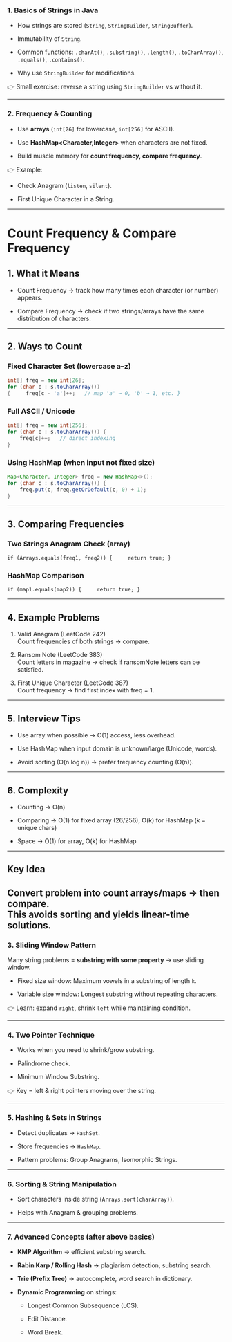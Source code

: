

### **1. Basics of Strings in Java**

- How strings are stored (`String`, `StringBuilder`, `StringBuffer`).
    
- Immutability of `String`.
    
- Common functions: `.charAt()`, `.substring()`, `.length()`, `.toCharArray()`, `.equals()`, `.contains()`.
    
- Why use `StringBuilder` for modifications.
    

👉 Small exercise: reverse a string using `StringBuilder` vs without it.

---

### **2. Frequency & Counting**

- Use **arrays** (`int[26]` for lowercase, `int[256]` for ASCII).
    
- Use **HashMap<Character,Integer>** when characters are not fixed.
    
- Build muscle memory for **count frequency, compare frequency**.
    

👉 Example:

- Check Anagram (`listen`, `silent`).
    
- First Unique Character in a String.
    

---------------------------------------------------------------------
# Count Frequency & Compare Frequency

## 1. What it Means

- Count Frequency → track how many times each character (or number) appears.
    
- Compare Frequency → check if two strings/arrays have the same distribution of characters.
    

---

## 2. Ways to Count

### Fixed Character Set (lowercase a–z)

```java
int[] freq = new int[26]; 
for (char c : s.toCharArray())
{     freq[c - 'a']++;   // map 'a' → 0, 'b' → 1, etc. }
```

### Full ASCII / Unicode
```java
int[] freq = new int[256];
for (char c : s.toCharArray()) {
    freq[c]++;   // direct indexing
}

```

### Using HashMap (when input not fixed size)

```java
Map<Character, Integer> freq = new HashMap<>();
for (char c : s.toCharArray()) {
    freq.put(c, freq.getOrDefault(c, 0) + 1);
}

```

---

## 3. Comparing Frequencies

### Two Strings Anagram Check (array)

`if (Arrays.equals(freq1, freq2)) {     return true; }`

### HashMap Comparison

`if (map1.equals(map2)) {     return true; }`

---

## 4. Example Problems

1. Valid Anagram (LeetCode 242)  
    Count frequencies of both strings → compare.
    
2. Ransom Note (LeetCode 383)  
    Count letters in magazine → check if ransomNote letters can be satisfied.
    
3. First Unique Character (LeetCode 387)  
    Count frequency → find first index with freq = 1.
    

---

## 5. Interview Tips

- Use array when possible → O(1) access, less overhead.
    
- Use HashMap when input domain is unknown/large (Unicode, words).
    
- Avoid sorting (O(n log n)) → prefer frequency counting (O(n)).
    

---

## 6. Complexity

- Counting → O(n)
    
- Comparing → O(1) for fixed array (26/256), O(k) for HashMap (k = unique chars)
    
- Space → O(1) for array, O(k) for HashMap
    

---

## Key Idea

Convert problem into count arrays/maps → then compare.  
This avoids sorting and yields linear-time solutions.
---

### **3. Sliding Window Pattern**

Many string problems = **substring with some property** → use sliding window.

- Fixed size window: Maximum vowels in a substring of length `k`.
    
- Variable size window: Longest substring without repeating characters.
    

👉 Learn: expand `right`, shrink `left` while maintaining condition.

---

### **4. Two Pointer Technique**

- Works when you need to shrink/grow substring.
    
- Palindrome check.
    
- Minimum Window Substring.
    

👉 Key = left & right pointers moving over the string.

---

### **5. Hashing & Sets in Strings**

- Detect duplicates → `HashSet`.
    
- Store frequencies → `HashMap`.
    
- Pattern problems: Group Anagrams, Isomorphic Strings.
    

---

### **6. Sorting & String Manipulation**

- Sort characters inside string (`Arrays.sort(charArray)`).
    
- Helps with Anagram & grouping problems.
    

---

### **7. Advanced Concepts (after above basics)**

- **KMP Algorithm** → efficient substring search.
    
- **Rabin Karp / Rolling Hash** → plagiarism detection, substring search.
    
- **Trie (Prefix Tree)** → autocomplete, word search in dictionary.
    
- **Dynamic Programming** on strings:
    
    - Longest Common Subsequence (LCS).
        
    - Edit Distance.
        
    - Word Break.
